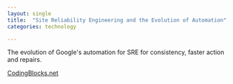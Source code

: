 ```yaml
---
layout: single
title:  "Site Reliability Engineering and the Evolution of Automation"
categories: technology

---
```

The evolution of Google's automation for SRE for consistency, faster action and repairs.

[CodingBlocks.net](https://www.codingblocks.net/podcast/more-evolution-of-automation/)

